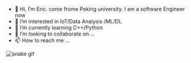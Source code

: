 - 👋 Hi, I’m Eric. come frome Peking university. I am a software Engineer now
- 👀 I’m interested in IoT/Data Analysis /ML/DL
- 🌱 I’m currently learning C++/Python
- 💞️ I’m looking to collaborate on ...
- 📫 How to reach me ...

![snake gif](https://github.com/yusixian/yusixian/blob/output/github-contribution-grid-snake.gif)

<!---
eric60305/eric60305 is a ✨ special ✨ repository because its `README.md` (this file) appears on your GitHub profile.
You can click the Preview link to take a look at your changes.
--->

